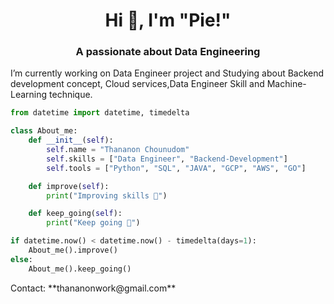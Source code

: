 <h1 align="center">Hi 👋, I'm "Pie!" </h1>


<h3 align="center">A passionate about Data Engineering</h3>
<p>I’m currently working on Data Engineer project and Studying about Backend development concept, Cloud services,Data Engineer Skill and Machine-Learning technique.</p>

```python
from datetime import datetime, timedelta

class About_me:
    def __init__(self):
        self.name = "Thananon Chounudom"
        self.skills = ["Data Engineer", "Backend-Development"]
        self.tools = ["Python", "SQL", "JAVA", "GCP", "AWS", "GO"]

    def improve(self):
        print("Improving skills 💪")

    def keep_going(self):
        print("Keep going 🚀")

if datetime.now() < datetime.now() - timedelta(days=1):
    About_me().improve()
else:
    About_me().keep_going()
```
<p></p>
<p align="left">
</p>
Contact:  **thananonwork@gmail.com**
